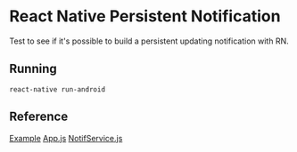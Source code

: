 # React Native Persistent Notification
Test to see if it's possible to build a persistent updating notification with RN.

## Running 

```
react-native run-android
```

## Reference 
[Example](https://github.com/zo0r/react-native-push-notification#local-notifications)
[App.js](https://github.com/zo0r/react-native-push-notification/blob/master/example/App.js)
[NotifService.js](https://github.com/zo0r/react-native-push-notification/blob/master/example/NotifService.js)

